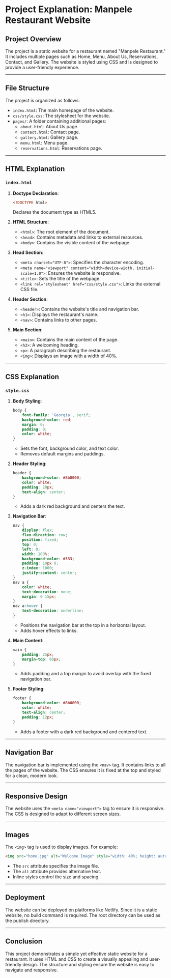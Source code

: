 # Project Explanation: Manpele Restaurant Website

## Project Overview
The project is a static website for a restaurant named "Manpele Restaurant." It includes multiple pages such as Home, Menu, About Us, Reservations, Contact, and Gallery. The website is styled using CSS and is designed to provide a user-friendly experience.

---

## File Structure
The project is organized as follows:
- `index.html`: The main homepage of the website.
- `css/style.css`: The stylesheet for the website.
- `pages/`: A folder containing additional pages:
  - `about.html`: About Us page.
  - `contact.html`: Contact page.
  - `gallery.html`: Gallery page.
  - `menu.html`: Menu page.
  - `reservations.html`: Reservations page.

---

## HTML Explanation
### `index.html`
1. **Doctype Declaration**:
   ```html
   <!DOCTYPE html>
   ```
   Declares the document type as HTML5.

2. **HTML Structure**:
   - `<html>`: The root element of the document.
   - `<head>`: Contains metadata and links to external resources.
   - `<body>`: Contains the visible content of the webpage.

3. **Head Section**:
   - `<meta charset="UTF-8">`: Specifies the character encoding.
   - `<meta name="viewport" content="width=device-width, initial-scale=1.0">`: Ensures the website is responsive.
   - `<title>`: Sets the title of the webpage.
   - `<link rel="stylesheet" href="css/style.css">`: Links the external CSS file.

4. **Header Section**:
   - `<header>`: Contains the website's title and navigation bar.
   - `<h1>`: Displays the restaurant's name.
   - `<nav>`: Contains links to other pages.

5. **Main Section**:
   - `<main>`: Contains the main content of the page.
   - `<h2>`: A welcoming heading.
   - `<p>`: A paragraph describing the restaurant.
   - `<img>`: Displays an image with a width of 40%.

---

## CSS Explanation
### `style.css`
1. **Body Styling**:
   ```css
   body {
       font-family: 'Georgia', serif;
       background-color: red;
       margin: 0;
       padding: 0;
       color: white;
   }
   ```
   - Sets the font, background color, and text color.
   - Removes default margins and paddings.

2. **Header Styling**:
   ```css
   header {
       background-color: #8b0000;
       color: white;
       padding: 20px;
       text-align: center;
   }
   ```
   - Adds a dark red background and centers the text.

3. **Navigation Bar**:
   ```css
   nav {
       display: flex;
       flex-direction: row;
       position: fixed;
       top: 0;
       left: 0;
       width: 100%;
       background-color: #333;
       padding: 10px 0;
       z-index: 1000;
       justify-content: center;
   }
   nav a {
       color: white;
       text-decoration: none;
       margin: 0 15px;
   }
   nav a:hover {
       text-decoration: underline;
   }
   ```
   - Positions the navigation bar at the top in a horizontal layout.
   - Adds hover effects to links.

4. **Main Content**:
   ```css
   main {
       padding: 25px;
       margin-top: 60px;
   }
   ```
   - Adds padding and a top margin to avoid overlap with the fixed navigation bar.

5. **Footer Styling**:
   ```css
   footer {
       background-color: #8b0000;
       color: white;
       text-align: center;
       padding: 12px;
   }
   ```
   - Adds a footer with a dark red background and centered text.

---

## Navigation Bar
The navigation bar is implemented using the `<nav>` tag. It contains links to all the pages of the website. The CSS ensures it is fixed at the top and styled for a clean, modern look.

---

## Responsive Design
The website uses the `<meta name="viewport">` tag to ensure it is responsive. The CSS is designed to adapt to different screen sizes.

---

## Images
The `<img>` tag is used to display images. For example:
```html
<img src="home.jpg" alt="Welcome Image" style="width: 40%; height: auto; margin-top: 20px;">
```
- The `src` attribute specifies the image file.
- The `alt` attribute provides alternative text.
- Inline styles control the size and spacing.

---

## Deployment
The website can be deployed on platforms like Netlify. Since it is a static website, no build command is required. The root directory can be used as the publish directory.

---

## Conclusion
This project demonstrates a simple yet effective static website for a restaurant. It uses HTML and CSS to create a visually appealing and user-friendly design. The structure and styling ensure the website is easy to navigate and responsive.
